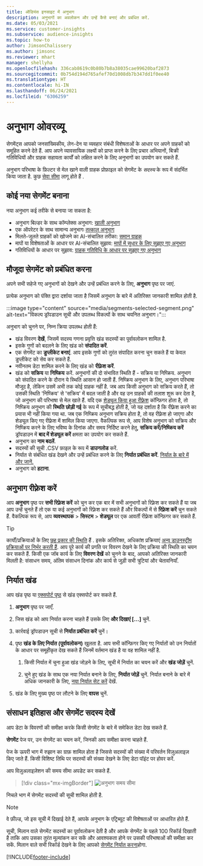```yaml
---
title: ऑडियंस इनसाइट में अनुभाग
description: अनुभागों का अवलोकन और उन्हें कैसे बनाएं और प्रबंधित करें.
ms.date: 05/03/2021
ms.service: customer-insights
ms.subservice: audience-insights
ms.topic: how-to
author: JimsonChalissery
ms.author: jimsonc
ms.reviewer: mhart
manager: shellyha
ms.openlocfilehash: 336cab8619c0b80b7b8a38035cae99620baf2873
ms.sourcegitcommit: 0b754d194d765afef70d1008db7b347dd1f0ee40
ms.translationtype: HT
ms.contentlocale: hi-IN
ms.lasthandoff: 06/24/2021
ms.locfileid: "6306259"
---
```

# <a name="segments-overview"></a>अनुभाग ओवरव्यू

सेगमेंट्स आपको जनसांख्यिकीय, लेन-देन या व्यवहार संबंधी विशेषताओं के आधार पर अपने ग्राहकों को समूहित करने देते हैं. आप अपने व्यावसायिक लक्ष्यों को प्राप्त करने के लिए प्रचार अभियानों, बिक्री गतिविधियों और ग्राहक सहायता कार्यों को लक्षित करने के लिए अनुभागों का उपयोग कर सकते हैं.

अनुभाग परिभाषा के फ़िल्टर से मेल खाने वाली ग्राहक प्रोफ़ाइल को सेगमेंट के *सदस्य* के रूप में संदर्भित किया जाता है. कुछ [सेवा सीमा](service-limits.md) लागू होते हैं .

## <a name="create-a-new-segment"></a>कोई नया सेगमेंट बनाना

नया अनुभाग कई तरीके से बनाया जा सकता है: 

- अनुभाग बिल्डर के साथ कॉम्प्लेक्स अनुभाग: [खाली अनुभाग](segment-builder.md#create-a-new-segment)
- एक ऑपरेटर के साथ सामान्य अनुभागः [तत्काल अनुभाग](segment-builder.md#quick-segments)
- मिलते-जुलते ग्राहकों को खोजने का AI-संचालित तरीका: [समान ग्राहक](find-similar-customer-segments.md)
- मापों या विशेषताओं के आधार पर AI-संचालित सुझाव: [मापों में सुधार के लिए सुझाए गए अनुभाग](suggested-segments.md)
- गतिविधियों के आधार पर सुझाव: [ग्राहक गतिविधि के आधार पर सुझाए गए अनुभाग](suggested-segments-activity.md)

## <a name="manage-existing-segments"></a>मौजूदा सेगमेंट को प्रबंधित करना

अपने सभी सहेजे गए अनुभागों को देखने और उन्हें प्रबंधित करने के लिए, **अनुभाग** पृष्ठ पर जाएं.

प्रत्येक अनुभाग को पंक्ति द्वारा दर्शाया जाता है जिसमें अनुभाग के बारे में अतिरिक्त जानकारी शामिल होती है.

:::image type="content" source="media/segments-selected-segment.png" alt-text="विकल्प ड्रॉपडाउन सूची और उपलब्ध विकल्पों के साथ चयनित अनुभाग।":::

अनुभाग को चुनने पर, निम्न क्रिया उपलब्ध होती हैं:

- खंड विवरण **देखें**, जिसमें सदस्य गणना प्रवृत्ति खंड सदस्यों का पूर्वावलोकन शामिल है.
- इसके गुणों को बदलने के लिए खंड को **संपादित करें**.
- एक सेगमेंट का **डुप्लीकेट बनाएं**. आप इसके गुणों को तुरंत संपादित करना चुन सकते हैं या केवल डुप्लीकेट को सेव कर सकते हैं.
- नवीनतम डेटा शामिल करने के लिए खंड को **रीफ़्रेश करें**.
- खंड को **सक्रिय** या **निष्क्रिय** करें. अनुभागों की दो संभावित स्थिति हैं - सक्रिय या निष्क्रिय. अनुभाग को संपादित करने के दौरान ये स्थिति आसान हो जाती हैं. निष्क्रिय अनुभाग के लिए, अनुभाग परिभाषा मौजूद है, लेकिन उसमें अभी तक कोई ग्राहक नहीं है. जब आप किसी अनुभाग को सक्रिय करते हैं, तो उसकी स्थिति 'निष्क्रिय' से 'सक्रिय' में बदल जाती है और वह उन ग्राहकों की तलाश शुरू कर देता है, जो अनुभाग की परिभाषा से मेल खाते हैं. यदि एक [शेड्यूल किया हुआ रीफ़्रेश](system.md#schedule-tab) कॉन्फ़िगर होता है, तो निष्क्रिय अनुभाग की **स्थिति** **छोड़ी गई** के रूप में सूचीबद्ध होती है, जो यह दर्शाता है कि रीफ़्रेश करने का प्रयास भी नहीं किया गया था. जब एक निष्क्रिय अनुभाग सक्रिय होता है, तो वह रीफ़्रेश हो जाएगा और शेड्यूल किए गए रीफ़्रेश में शामिल किया जाएगा.
  वैकल्पिक रूप से, आप विशेष अनुभाग को सक्रिय और निष्क्रिय करने के लिए भविष्य के दिनांक और समय निर्दिष्ट करने हेतु, **सक्रिय करें/निष्क्रिय करें** ड्रॉपडाउन में **बाद में शेड्यूल करें** क्षमता का उपयोग कर सकते हैं.
- अनुभाग का **नाम बदलें**.
- सदस्यों की सूची .CSV फ़ाइल के रूप में **डाउनलोड** करें.
- निर्यात से संबंधित खंड देखने और उन्हें प्रबंधित करने के लिए **निर्यात प्रबंधित करें**. [निर्यात के बारे में और जानें.](export-destinations.md)
- अनुभाग को **हटाना**.

## <a name="refresh-segments"></a>अनुभाग रीफ़्रेश करें

आप **अनुभाग** पृष्ठ पर **सभी रिफ़्रेश करें** को चुन कर एक बार में सभी अनुभागों को रिफ़्रेश कर सकते हैं या जब आप उन्हें चुनते हैं तो एक या कई अनुभागों को रिफ़्रेश कर सकते हैं और विकल्पों में से **रिफ़्रेश करें** चुन सकते हैं. वैकल्पिक रूप से, आप **व्यवस्थापक** > **सिस्टम** > **शेड्यूल** पर एक आवर्ती रीफ़्रेश कॉन्फ़िगर कर सकते हैं.

> [!TIP]
> कार्यों/प्रक्रियाओं के लिए [छह प्रकार की स्थिति](system.md#status-types) हैं . इसके अतिरिक्त, अधिकांश प्रक्रियाएं [अन्य डाउनस्ट्रीम प्रक्रियाओं पर निर्भर करती हैं](system.md#refresh-policies). आप पूरे कार्य की प्रगति पर विवरण देखने के लिए प्रक्रिया की स्थिति का चयन कर सकते हैं. किसी एक जॉब कार्य के लिए **विवरण देखें** को चुनने के बाद, आपको अतिरिक्त जानकारी मिलती है: संसाधन समय, अंतिम संसाधन दिनांक और कार्य से जुड़ी सभी त्रुटियां और चेतावनियाँ.

## <a name="export-segments"></a>निर्यात खंड

आप खंड पृष्ठ या [एक्सपोर्ट पृष्ठ](export-destinations.md) से खंड एक्सपोर्ट कर सकते हैं. 

1. **अनुभाग** पृष्ठ पर जाएँ.

1. जिस खंड को आप निर्यात करना चाहते हैं उसके लिए **और दिखाएं [...]** चुनें.

1. कार्रवाई ड्रॉपडाउन सूची से **निर्यात प्रबंधित करें** चुनें।

1. पृष्ठ **खंड के लिए निर्यात (पूर्वावलोकन)** खुलता है. आप सभी कॉन्फ़िगर किए गए निर्यातों को उन निर्यातों के आधार पर समूहीकृत देख सकते हैं जिनमें वर्तमान खंड है या वह शामिल नहीं है.

   1. किसी निर्यात में चुना हुआ खंड जोड़ने के लिए, सूची में निर्यात का चयन करें और **खंड जोड़ें** चुनें.

   1. चुने हुए खंड के साथ एक नया निर्यात बनाने के लिए, **निर्यात जोड़ें** चुनें. निर्यात बनाने के बारे में अधिक जानकारी के लिए, [नया निर्यात सेट करें](export-destinations.md#set-up-a-new-export) देखें.

1. खंड के लिए मुख्य पृष्ठ पर लौटने के लिए **वापस** चुनें.

## <a name="view-processing-history-and-segment-members"></a>संसाधन इतिहास और सेगमेंट सदस्य देखें

आप डेटा के विवरणों की समीक्षा करके किसी सेगमेंट के बारे में समेकित डेटा देख सकते हैं.

**सेगमेंट** पेज पर, उन सेगमेंट का चयन करें, जिनकी आप समीक्षा करना चाहते हैं.

पेज के ऊपरी भाग में रुझान का ग्राफ़ शामिल होता है जिससे सदस्यों की संख्या में परिवर्तन विज़ुअलाइज़ किए जाते हैं. किसी विशिष्ट तिथि पर सदस्यों की संख्या देखने के लिए डेटा पॉइंट पर होवर करें.

आप विज़ुअलाइज़ेशन की समय सीमा अपडेट कर सकते हैं.

> [!div class="mx-imgBorder"]
> ![अनुभाग समय सीमा](media/segment-time-range.png "अनुभाग समय सीमा")

निचले भाग में सेगमेंट सदस्यों की सूची शामिल होती है.

> [!NOTE]
> वे फ़ील्ड, जो इस सूची में दिखाई देते हैं, आपके अनुभाग के एट्रिब्यूट की विशेषताओं पर आधारित होते हैं.
>
>सूची, मिलान वाले सेगमेंट सदस्यों का पूर्वावलोकन देती है और आपके सेगमेंट के पहले 100 रिकॉर्ड दिखाती है ताकि आप उसका तुरंत मूल्यांकन कर सकें और आवश्यकता होने पर उसकी परिभाषाओं की समीक्षा कर सकें. मिलान वाले सभी रिकॉर्ड देखने के लिए आपको [सेगमेंट निर्यात करना](export-destinations.md)होगा.

[!INCLUDE[footer-include](../includes/footer-banner.md)] 
